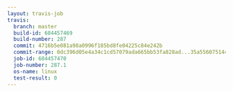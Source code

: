```yaml
---
layout: travis-job
travis:
  branch: master
  build-id: 684457469
  build-number: 287
  commit: 4716b5e081a98a0996f185bd8fe04225c84e242b
  commit-range: 0dc396d05e4a34c1cd57079ada665bb53fa828ad...35a556075144e3bc37cd3354fa5ebce75bf772dd
  job-id: 684457470
  job-number: 287.1
  os-name: linux
  test-result: 0
---
```

